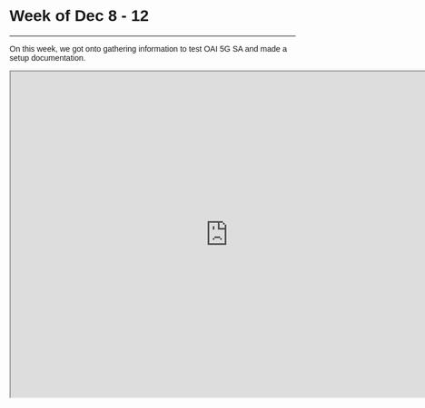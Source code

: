 # <span style="font-family: tahoma, arial, helvetica, sans-serif;">Week of Dec 8 - 12</span>

---

<span style="font-family: tahoma, arial, helvetica, sans-serif;">On this week,
we got onto gathering information to test OAI 5G SA and made a setup
documentation.</span>

<iframe style="width: 766px; height: 575px; display: table; margin-left: auto; margin-right: auto;" src="https:/drive.google.com/file/d/1U5WsMg_QDrz-YSn-HLsYsn-EdO9bimGB/preview" width="766" height="575" allow="autoplay"></iframe>
